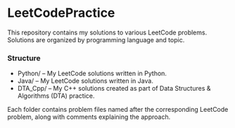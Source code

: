 # LeetCodePractice

This repository contains my solutions to various LeetCode problems.  
Solutions are organized by programming language and topic.

### **Structure**

* Python/ – My LeetCode solutions written in Python.
* Java/ – My LeetCode solutions written in Java.
* DTA_Cpp/ – My C++ solutions created as part of Data Structures & Algorithms (DTA) practice.

Each folder contains problem files named after the corresponding LeetCode problem, along with comments explaining the approach.
